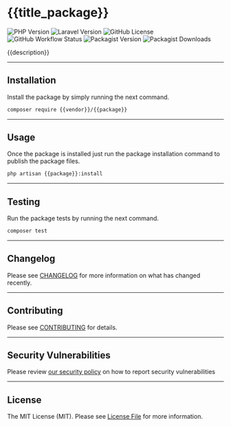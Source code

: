 # {{title_package}}


![PHP Version](https://img.shields.io/badge/PHP-^8.1-blue?logo=php)
![Laravel Version](https://img.shields.io/badge/Laravel-^10.23.1-red?logo=laravel)
![GitHub License](https://img.shields.io/github/license/{{vendor}}/{{package}}?label=License&color=red)
![GitHub Workflow Status](https://img.shields.io/github/actions/workflow/status/{{vendor}}/{{package}}/run-tests.yml?label=Tests)
![Packagist Version](https://img.shields.io/packagist/v/{{vendor}}/{{package}}?label=Latest)
![Packagist Downloads](https://img.shields.io/packagist/dm/{{vendor}}/{{package}}?label=Downloads&color=red)

{{description}}

---

## Installation

Install the package by simply running the next command.

````bash
composer require {{vendor}}/{{package}}
````

---

## Usage

Once the package is installed just run the package installation command to
publish the package files.

```bash
php artisan {{package}}:install
```

---

## Testing

Run the package tests by running the next command.

```bash
composer test
```

---

## Changelog

Please see [CHANGELOG](./CHANGELOG.md) for more information on what has changed recently.

---

## Contributing

Please see [CONTRIBUTING](./CONTRIBUTING.md) for details.

---

## Security Vulnerabilities

Please review [our security policy](../../security/policy) on how to report security vulnerabilities

---

## License

The MIT License (MIT). Please see [License File](./LICENSE.md) for more information.
